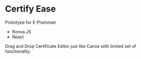 # Certify Ease

Prototype for E-Pramman
- Konva.JS
- React

Drag and Drop Certificate Editor just like Canva with limited set of functionality.
